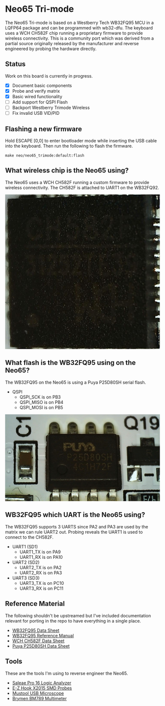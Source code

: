 # Neo65 Tri-mode
The Neo65 Tri-mode is based on a Westberry Tech WB32FQ95 MCU in a LQFP64 
package and can be programmed with wb32-dfu. The keyboard uses a WCH CH582F 
chip running a proprietary firmware to provide wireless connectivity. This is 
a community port which was derived from a partial source originally released 
by the manufacturer and reverse engineered by probing the hardware directly.


## Status
Work on this board is currently in progress.
- [x] Document basic components
- [x] Probe and verify matrix
- [x] Basic wired functionality
- [ ] Add support for QSPI Flash
- [ ] Backport Westberry Trimode Wireless
- [ ] Fix invalid USB VID/PID

## Flashing a new firmware
Hold ESCAPE [0,0] to enter bootloader mode while inserting the USB cable into
the keyboard. Then run the following to flash the firmware.
```shell
make neo/neo65_trimode:default:flash
```


## What wireless chip is the Neo65 using?
The Neo65 uses a WCH CH582F running a custom firmware to provide wireless
connectivity. The CH582F is attached to UART1 on the WB32FQ92.

![WCH CH582F](documentation/wireless.jpg)


## What flash is the WB32FQ95 using on the Neo65?
The WB32FQ95 on the Neo65 is using a Puya P25D80SH serial flash.
* QSPI
   * QSPI_SCK is on PB3
   * QSPI_MISO is on PB4
   * QSPI_MOSI is on PB5

![Puya P25D80SH](documentation/flash.jpg)


## WB32FQ95 which UART is the Neo65 using?
The WB32FQ95 supports 3 UARTS since PA2 and PA3 are used by the matrix we can
rule UART2 out. Probing reveals the UART1 is used to connect to the CH582F.
* UART1 (SD1)
   * UART1_TX is on PA9
   * UART1_RX is on PA10
* UART2 (SD2)
   * UART2_TX is on PA2
   * UART2_RX is on PA3
* UART3 (SD3)
   * UART3_TX is on PC10
   * UART3_RX is on PC11


## Reference Material
The following shouldn't be upstreamed but I've included documentation relevant
for porting in the repo to have everything in a single place.
* [WB32FQ95 Data Sheet](documentation/EN_DS1104041_WB32FQ95xC_V01.pdf)
* [WB32FQ95 Reference Manual](documentation/EN_RM2905025_WB32FQ95xx_V01.pdf)
* [WCH CH582F Data Sheet](documentation/CH583DS1.PDF)
* [Puya P25D80SH Data Sheet](documentation/PUYA-P25Q80H-SSH-IT_C194872.pdf)


## Tools
These are the tools I'm using to reverse engineer the Neo65.

* [Saleae Pro 16 Logic Analyzer](https://www.saleae.com)
* [E-Z Hook X2015 SMD Probes](https://e-z-hook.com/test-hooks/micro-hook/x2015-ultra-thin-double-gripper-micro-test-hook/)
* [Mustool USB Microscope](https://www.eevblog.com/forum/testgear/mustool-g1200-digital-microscope-12mp-7-lcd-display-1-1200x/)
* [Brymen BM789 Multimeter](http://www.brymen.com/PD02BM780_789.html)
